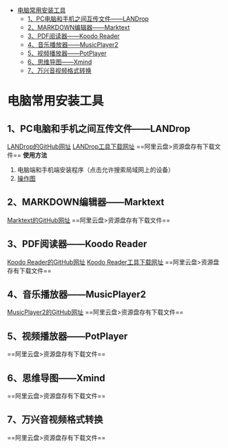 - [电脑常用安装工具](#电脑常用安装工具)
  - [1、PC电脑和手机之间互传文件——LANDrop](#1pc电脑和手机之间互传文件landrop)
  - [2、MARKDOWN编辑器——Marktext](#2markdown编辑器marktext)
  - [3、PDF阅读器——Koodo Reader](#3pdf阅读器koodo-reader)
  - [4、音乐播放器——MusicPlayer2](#4音乐播放器musicplayer2)
  - [5、视频播放器——PotPlayer](#5视频播放器potplayer)
  - [6、思维导图——Xmind](#6思维导图xmind)
  - [7、万兴音视频格式转换](#7万兴音视频格式转换)


# 电脑常用安装工具
## 1、PC电脑和手机之间互传文件——LANDrop
[LANDrop的GitHub网址](https://github.com/LANDrop/LANDrop)
[LANDrop工具下载网址](https://landrop.app/#downloads)
==阿里云盘>资源盘存有下载文件==
**使用方法**
1. 电脑端和手机端安装程序（点击允许搜索局域网上的设备）
2. [操作图](https://github.com/cooperpy/tool_cabinet/assets/107781344/7c8e9e31-0656-44ed-8b91-e01bc620cbd6)
## 2、MARKDOWN编辑器——Marktext
[Marktext的GitHub网址](https://github.com/marktext/marktext)
==阿里云盘>资源盘存有下载文件==
## 3、PDF阅读器——Koodo Reader
[Koodo Reader的GitHub网址](https://github.com/koodo-reader/koodo-reader)
[Koodo Reader工具下载网址](https://www.koodoreader.com/zh)
==阿里云盘>资源盘存有下载文件==
## 4、音乐播放器——MusicPlayer2
[MusicPlayer2的GitHub网址](https://github.com/zhongyang219/MusicPlayer2/)
==阿里云盘>资源盘存有下载文件==
## 5、视频播放器——PotPlayer
==阿里云盘>资源盘存有下载文件==
## 6、思维导图——Xmind
==阿里云盘>资源盘存有下载文件==
## 7、万兴音视频格式转换
==阿里云盘>资源盘存有下载文件==


